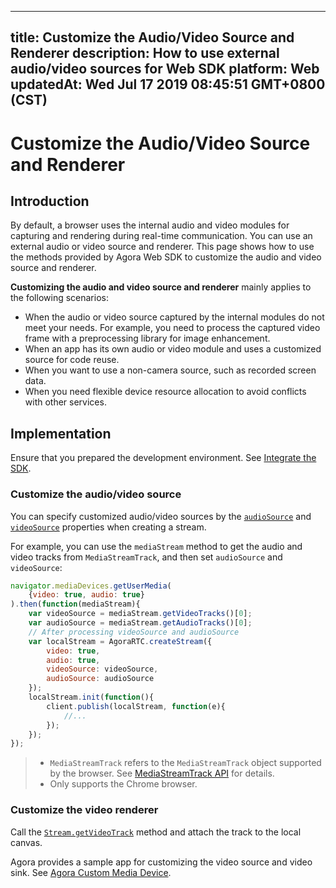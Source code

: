 
---
title: Customize the Audio/Video Source and Renderer
description: How to use external audio/video sources for Web SDK
platform: Web
updatedAt: Wed Jul 17 2019 08:45:51 GMT+0800 (CST)
---
# Customize the Audio/Video Source and Renderer
## Introduction

By default, a browser uses the internal audio and video modules for capturing and rendering during real-time communication. You can use an external audio or video source and renderer. This page shows how to use the methods provided by Agora Web SDK to customize the audio and video source and renderer.

**Customizing the audio and video source and renderer** mainly applies to the following scenarios:

- When the audio or video source captured by the internal modules do not meet your needs. For example, you need to process the captured video frame with a preprocessing library for image enhancement.
- When an app has its own audio or video module and uses a customized source for code reuse.
- When you want to use a non-camera source, such as recorded screen data.
- When you need flexible device resource allocation to avoid conflicts with other services.

## Implementation

Ensure that you prepared the development environment. See [Integrate the SDK](../../en/Interactive%20Broadcast/web_prepare.md).

### Customize the audio/video source

You can specify customized audio/video sources by the [`audioSource`](https://docs.agora.io/en/Interactive%20Broadcast/API%20Reference/web/interfaces/agorartc.streamspec.html#audiosource) and [`videoSource`](https://docs.agora.io/en/Interactive%20Broadcast/API%20Reference/web/interfaces/agorartc.streamspec.html#videosource) properties when creating a stream. 

For example, you can use the `mediaStream` method to get the audio and video tracks from `MediaStreamTrack`, and then set `audioSource` and `videoSource`:

```javascript
navigator.mediaDevices.getUserMedia(
    {video: true, audio: true}
).then(function(mediaStream){
    var videoSource = mediaStream.getVideoTracks()[0];
    var audioSource = mediaStream.getAudioTracks()[0];
    // After processing videoSource and audioSource
    var localStream = AgoraRTC.createStream({
        video: true,
        audio: true,
        videoSource: videoSource,
        audioSource: audioSource
    });
    localStream.init(function(){
        client.publish(localStream, function(e){
            //...
        });
    });
});
```

> - `MediaStreamTrack` refers to the `MediaStreamTrack` object supported by the browser. See [MediaStreamTrack API](https://developer.mozilla.org/en-US/docs/Web/API/MediaStreamTrack) for details.
> - Only supports the Chrome browser.

### Customize the video renderer

Call the [`Stream.getVideoTrack`](https://docs.agora.io/en/Interactive%20Broadcast/API%20Reference/web/interfaces/agorartc.stream.html#getvideotrack) method and attach the track to the local canvas.

Agora provides a sample app for customizing the video source and video sink. See [Agora Custom Media Device](https://github.com/AgoraIO/Advanced-Video/tree/master/Custom-Media-Device/Agora-Custom-VideoSource-Web).

